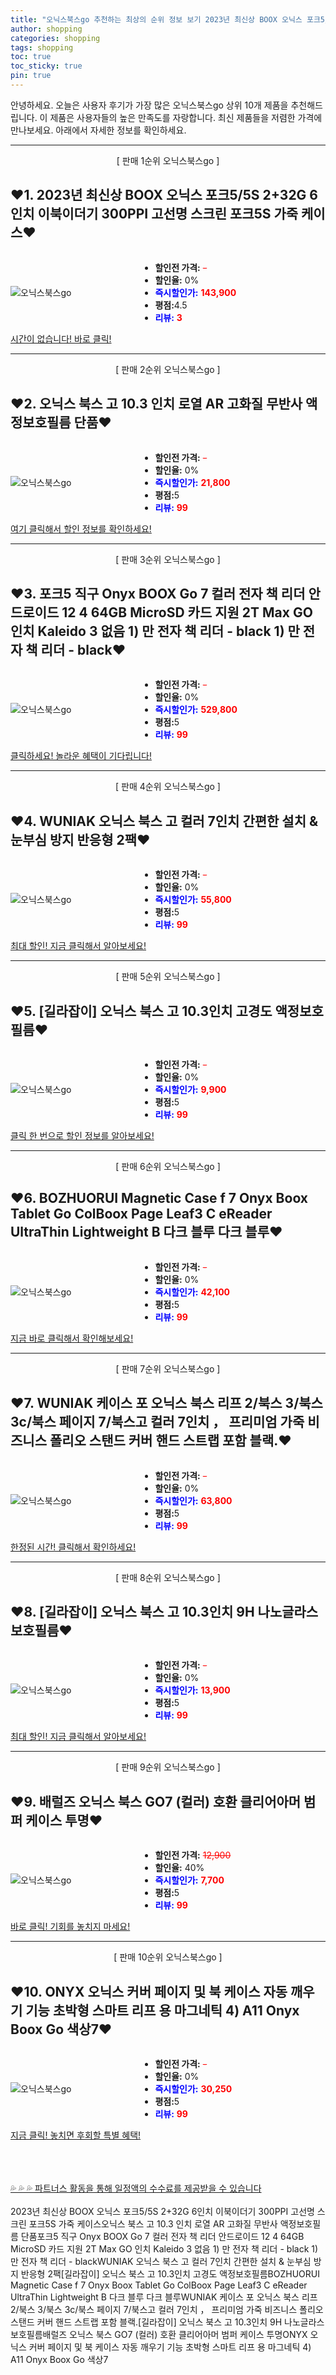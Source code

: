 ```yaml
---
title: "오닉스북스go 추천하는 최상의 순위 정보 보기 2023년 최신상 BOOX 오닉스 포크5/5S"
author: shopping
categories: shopping
tags: shopping
toc: true
toc_sticky: true
pin: true
---
```

안녕하세요. 오늘은 사용자 후기가 가장 많은 오닉스북스go 상위 10개 제품을 추천해드립니다. 이 제품은 사용자들의 높은 만족도를 자랑합니다. 최신 제품들을 저렴한 가격에 만나보세요. 아래에서 자세한 정보를 확인하세요.

---
<p class="toplist" style="margin: 0 auto; display: block; width: fit-content;">[ 판매 1순위 오닉스북스go ]</p>

<h2><strong>❤️1. 2023년 최신상 BOOX 오닉스 포크5/5S 2+32G 6인치 이북이더기 300PPI 고선명 스크린 포크5S 가죽 케이스❤️</strong></h2>

<div style="display: flex; align-items: center;">
    <div style="flex: 0.4;">
        <img src="https://thumbnail10.coupangcdn.com/thumbnails/remote/230x230ex/image/vendor_inventory/2524/12a26128c20d01fe8b538c66dd2b0cd4acdab072489690f8ef58d8b531ee.jpg" alt="오닉스북스go" style="max-width: 100%;">
    </div>
    <div style="flex: 0.6; margin-left: 10px;">
        <ul>
            <li><strong>할인전 가격:</strong> <del style="color: red;">-</del></li>
            <li><strong>할인율:</strong> 0%</li>
            <li><span style='color:blue'><strong>즉시할인가:</strong></span> <span style='color:red'><strong>143,900</strong></span></li>
            <li><strong>평점:</strong>4.5</li>
            <li><span style='color:blue'><strong>리뷰:</strong></span> <span style='color:red'><strong>3</strong></span></li>
        </ul>
    </div>
</div>
<div class="center">
    <a href="https://William4Davisa.github.io?lptag=AF9450613&subid=githubio&pageKey=7325934896&traceid=V0-153&itemId=18798496777&vendorItemId=85929324097" class="myButton">
        시간이 없습니다! 바로 클릭!
    </a>
</div>


---
<p class="toplist" style="margin: 0 auto; display: block; width: fit-content;">[ 판매 2순위 오닉스북스go ]</p>

<h2><strong>❤️2. 오닉스 북스 고 10.3 인치 로열 AR 고화질 무반사 액정보호필름 단품❤️</strong></h2>

<div style="display: flex; align-items: center;">
    <div style="flex: 0.4;">
        <img src="https://thumbnail7.coupangcdn.com/thumbnails/remote/230x230ex/image/vendor_inventory/a5e6/ea11afedf6109374b134efd4ead09f09e7b3ff75867e8f50c922a7b51bed.jpg" alt="오닉스북스go" style="max-width: 100%;">
    </div>
    <div style="flex: 0.6; margin-left: 10px;">
        <ul>
            <li><strong>할인전 가격:</strong> <del style="color: red;">-</del></li>
            <li><strong>할인율:</strong> 0%</li>
            <li><span style='color:blue'><strong>즉시할인가:</strong></span> <span style='color:red'><strong>21,800</strong></span></li>
            <li><strong>평점:</strong>5</li>
            <li><span style='color:blue'><strong>리뷰:</strong></span> <span style='color:red'><strong>99</strong></span></li>
        </ul>
    </div>
</div>
<div class="center">
    <a href="https://William4Davisa.github.io?lptag=AF9450613&subid=githubio&pageKey=8220163278&traceid=V0-153&itemId=23624547786&vendorItemId=90650097421" class="myButton">
        여기 클릭해서 할인 정보를 확인하세요!
    </a>
</div>


---
<p class="toplist" style="margin: 0 auto; display: block; width: fit-content;">[ 판매 3순위 오닉스북스go ]</p>

<h2><strong>❤️3. 포크5 직구 Onyx BOOX Go 7 컬러 전자 책 리더 안드로이드 12 4 64GB MicroSD 카드 지원 2T Max GO 인치 Kaleido 3 없음 1) 만 전자 책 리더 - black 1) 만 전자 책 리더 - black❤️</strong></h2>

<div style="display: flex; align-items: center;">
    <div style="flex: 0.4;">
        <img src="https://thumbnail6.coupangcdn.com/thumbnails/remote/230x230ex/image/vendor_inventory/0086/789d540117ac028c3fbea2f778a2f301dfaef7a551e65637ee5bca482bc0.jpg" alt="오닉스북스go" style="max-width: 100%;">
    </div>
    <div style="flex: 0.6; margin-left: 10px;">
        <ul>
            <li><strong>할인전 가격:</strong> <del style="color: red;">-</del></li>
            <li><strong>할인율:</strong> 0%</li>
            <li><span style='color:blue'><strong>즉시할인가:</strong></span> <span style='color:red'><strong>529,800</strong></span></li>
            <li><strong>평점:</strong>5</li>
            <li><span style='color:blue'><strong>리뷰:</strong></span> <span style='color:red'><strong>99</strong></span></li>
        </ul>
    </div>
</div>
<div class="center">
    <a href="https://William4Davisa.github.io?lptag=AF9450613&subid=githubio&pageKey=8232599690&traceid=V0-153&itemId=23696175138&vendorItemId=90721275234" class="myButton">
        클릭하세요! 놀라운 혜택이 기다립니다!
    </a>
</div>


---
<p class="toplist" style="margin: 0 auto; display: block; width: fit-content;">[ 판매 4순위 오닉스북스go ]</p>

<h2><strong>❤️4. WUNIAK 오닉스 북스 고 컬러 7인치 간편한 설치 & 눈부심 방지 반응형 2팩❤️</strong></h2>

<div style="display: flex; align-items: center;">
    <div style="flex: 0.4;">
        <img src="https://thumbnail9.coupangcdn.com/thumbnails/remote/230x230ex/image/vendor_inventory/5840/2cc4711ee8ca2aa64ce3c426b891eebf62c7d427299d5358986038479f9a.jpg" alt="오닉스북스go" style="max-width: 100%;">
    </div>
    <div style="flex: 0.6; margin-left: 10px;">
        <ul>
            <li><strong>할인전 가격:</strong> <del style="color: red;">-</del></li>
            <li><strong>할인율:</strong> 0%</li>
            <li><span style='color:blue'><strong>즉시할인가:</strong></span> <span style='color:red'><strong>55,800</strong></span></li>
            <li><strong>평점:</strong>5</li>
            <li><span style='color:blue'><strong>리뷰:</strong></span> <span style='color:red'><strong>99</strong></span></li>
        </ul>
    </div>
</div>
<div class="center">
    <a href="https://William4Davisa.github.io?lptag=AF9450613&subid=githubio&pageKey=8244308552&traceid=V0-153&itemId=23727051992&vendorItemId=90751850437" class="myButton">
        최대 할인! 지금 클릭해서 알아보세요!
    </a>
</div>


---
<p class="toplist" style="margin: 0 auto; display: block; width: fit-content;">[ 판매 5순위 오닉스북스go ]</p>

<h2><strong>❤️5. [길라잡이] 오닉스 북스 고 10.3인치 고경도 액정보호필름❤️</strong></h2>

<div style="display: flex; align-items: center;">
    <div style="flex: 0.4;">
        <img src="https://thumbnail9.coupangcdn.com/thumbnails/remote/230x230ex/image/vendor_inventory/2c9c/b38ee75ef1c2821011ac0981ef3cf6043c6b39dcaf6a62ed2ad490a8040c.jpg" alt="오닉스북스go" style="max-width: 100%;">
    </div>
    <div style="flex: 0.6; margin-left: 10px;">
        <ul>
            <li><strong>할인전 가격:</strong> <del style="color: red;">-</del></li>
            <li><strong>할인율:</strong> 0%</li>
            <li><span style='color:blue'><strong>즉시할인가:</strong></span> <span style='color:red'><strong>9,900</strong></span></li>
            <li><strong>평점:</strong>5</li>
            <li><span style='color:blue'><strong>리뷰:</strong></span> <span style='color:red'><strong>99</strong></span></li>
        </ul>
    </div>
</div>
<div class="center">
    <a href="https://William4Davisa.github.io?lptag=AF9450613&subid=githubio&pageKey=8222622407&traceid=V0-153&itemId=23639004002&vendorItemId=90664440718" class="myButton">
        클릭 한 번으로 할인 정보를 알아보세요!
    </a>
</div>


---
<p class="toplist" style="margin: 0 auto; display: block; width: fit-content;">[ 판매 6순위 오닉스북스go ]</p>

<h2><strong>❤️6. BOZHUORUI Magnetic Case f 7 Onyx Boox Tablet Go ColBoox Page Leaf3 C eReader UltraThin Lightweight B 다크 블루 다크 블루❤️</strong></h2>

<div style="display: flex; align-items: center;">
    <div style="flex: 0.4;">
        <img src="https://thumbnail6.coupangcdn.com/thumbnails/remote/230x230ex/image/vendor_inventory/f939/525dd109ee101c05949ea799fa2b16c3ea398aa165d38e4e0fbc83dae97c.jpg" alt="오닉스북스go" style="max-width: 100%;">
    </div>
    <div style="flex: 0.6; margin-left: 10px;">
        <ul>
            <li><strong>할인전 가격:</strong> <del style="color: red;">-</del></li>
            <li><strong>할인율:</strong> 0%</li>
            <li><span style='color:blue'><strong>즉시할인가:</strong></span> <span style='color:red'><strong>42,100</strong></span></li>
            <li><strong>평점:</strong>5</li>
            <li><span style='color:blue'><strong>리뷰:</strong></span> <span style='color:red'><strong>99</strong></span></li>
        </ul>
    </div>
</div>
<div class="center">
    <a href="https://William4Davisa.github.io?lptag=AF9450613&subid=githubio&pageKey=8189351885&traceid=V0-153&itemId=23429725414&vendorItemId=90774553208" class="myButton">
        지금 바로 클릭해서 확인해보세요!
    </a>
</div>


---
<p class="toplist" style="margin: 0 auto; display: block; width: fit-content;">[ 판매 7순위 오닉스북스go ]</p>

<h2><strong>❤️7. WUNIAK 케이스 포 오닉스 북스 리프 2/북스 3/북스 3c/북스 페이지 7/북스고 컬러 7인치 ， 프리미엄 가죽 비즈니스 폴리오 스탠드 커버 핸드 스트랩 포함 블랙.❤️</strong></h2>

<div style="display: flex; align-items: center;">
    <div style="flex: 0.4;">
        <img src="https://thumbnail6.coupangcdn.com/thumbnails/remote/230x230ex/image/vendor_inventory/4b01/3e58181cd85e94bc64a1ea98bca84866c643eba303f5e5bfd36e070ea391.jpg" alt="오닉스북스go" style="max-width: 100%;">
    </div>
    <div style="flex: 0.6; margin-left: 10px;">
        <ul>
            <li><strong>할인전 가격:</strong> <del style="color: red;">-</del></li>
            <li><strong>할인율:</strong> 0%</li>
            <li><span style='color:blue'><strong>즉시할인가:</strong></span> <span style='color:red'><strong>63,800</strong></span></li>
            <li><strong>평점:</strong>5</li>
            <li><span style='color:blue'><strong>리뷰:</strong></span> <span style='color:red'><strong>99</strong></span></li>
        </ul>
    </div>
</div>
<div class="center">
    <a href="https://William4Davisa.github.io?lptag=AF9450613&subid=githubio&pageKey=8244352081&traceid=V0-153&itemId=23727143656&vendorItemId=90751941437" class="myButton">
        한정된 시간! 클릭해서 확인하세요!
    </a>
</div>


---
<p class="toplist" style="margin: 0 auto; display: block; width: fit-content;">[ 판매 8순위 오닉스북스go ]</p>

<h2><strong>❤️8. [길라잡이] 오닉스 북스 고 10.3인치 9H 나노글라스 보호필름❤️</strong></h2>

<div style="display: flex; align-items: center;">
    <div style="flex: 0.4;">
        <img src="https://thumbnail6.coupangcdn.com/thumbnails/remote/230x230ex/image/vendor_inventory/e91c/10ec65876310d2153b9d1658e518e5cd7d7bc6a2faec492efd172df9707a.jpg" alt="오닉스북스go" style="max-width: 100%;">
    </div>
    <div style="flex: 0.6; margin-left: 10px;">
        <ul>
            <li><strong>할인전 가격:</strong> <del style="color: red;">-</del></li>
            <li><strong>할인율:</strong> 0%</li>
            <li><span style='color:blue'><strong>즉시할인가:</strong></span> <span style='color:red'><strong>13,900</strong></span></li>
            <li><strong>평점:</strong>5</li>
            <li><span style='color:blue'><strong>리뷰:</strong></span> <span style='color:red'><strong>99</strong></span></li>
        </ul>
    </div>
</div>
<div class="center">
    <a href="https://William4Davisa.github.io?lptag=AF9450613&subid=githubio&pageKey=8222636011&traceid=V0-153&itemId=23639074269&vendorItemId=90664511460" class="myButton">
        최대 할인! 지금 클릭해서 알아보세요!
    </a>
</div>


---
<p class="toplist" style="margin: 0 auto; display: block; width: fit-content;">[ 판매 9순위 오닉스북스go ]</p>

<h2><strong>❤️9. 배럴즈 오닉스 북스 GO7 (컬러) 호환 클리어아머 범퍼 케이스 투명❤️</strong></h2>

<div style="display: flex; align-items: center;">
    <div style="flex: 0.4;">
        <img src="https://thumbnail7.coupangcdn.com/thumbnails/remote/230x230ex/image/vendor_inventory/0d5b/d0790c47c38c11f2c09c7f19a23c498e593a382f2e9840b2b1f079be9cc6.jpg" alt="오닉스북스go" style="max-width: 100%;">
    </div>
    <div style="flex: 0.6; margin-left: 10px;">
        <ul>
            <li><strong>할인전 가격:</strong> <del style="color: red;">12,900</del></li>
            <li><strong>할인율:</strong> 40%</li>
            <li><span style='color:blue'><strong>즉시할인가:</strong></span> <span style='color:red'><strong>7,700</strong></span></li>
            <li><strong>평점:</strong>5</li>
            <li><span style='color:blue'><strong>리뷰:</strong></span> <span style='color:red'><strong>99</strong></span></li>
        </ul>
    </div>
</div>
<div class="center">
    <a href="https://William4Davisa.github.io?lptag=AF9450613&subid=githubio&pageKey=8232194248&traceid=V0-153&itemId=23694463113&vendorItemId=90719583269" class="myButton">
        바로 클릭! 기회를 놓치지 마세요!
    </a>
</div>


---
<p class="toplist" style="margin: 0 auto; display: block; width: fit-content;">[ 판매 10순위 오닉스북스go ]</p>

<h2><strong>❤️10. ONYX 오닉스 커버 페이지 및 북 케이스 자동 깨우기 기능 초박형 스마트 리프 용 마그네틱 4) A11  Onyx Boox Go 색상7❤️</strong></h2>

<div style="display: flex; align-items: center;">
    <div style="flex: 0.4;">
        <img src="https://thumbnail6.coupangcdn.com/thumbnails/remote/230x230ex/image/vendor_inventory/ff5e/e6570d73f6d4e77cb1eee14e168debe4938ed02f5e945f5194f45bf5ad94.jpg" alt="오닉스북스go" style="max-width: 100%;">
    </div>
    <div style="flex: 0.6; margin-left: 10px;">
        <ul>
            <li><strong>할인전 가격:</strong> <del style="color: red;">-</del></li>
            <li><strong>할인율:</strong> 0%</li>
            <li><span style='color:blue'><strong>즉시할인가:</strong></span> <span style='color:red'><strong>30,250</strong></span></li>
            <li><strong>평점:</strong>5</li>
            <li><span style='color:blue'><strong>리뷰:</strong></span> <span style='color:red'><strong>99</strong></span></li>
        </ul>
    </div>
</div>
<div class="center">
    <a href="https://William4Davisa.github.io?lptag=AF9450613&subid=githubio&pageKey=8205562820&traceid=V0-153&itemId=23534706535&vendorItemId=90560965230" class="myButton">
        지금 클릭! 놓치면 후회할 특별 혜택!
    </a>
</div>

<br><br><br>[💦 💦 💦 파트너스 활동을 통해 일정액의 수수료를 제공받을 수 있습니다](https://link.coupang.com/a/bcpT2c)<br><br>2023년 최신상 BOOX 오닉스 포크5/5S 2+32G 6인치 이북이더기 300PPI 고선명 스크린 포크5S 가죽 케이스오닉스 북스 고 10.3 인치 로열 AR 고화질 무반사 액정보호필름 단품포크5 직구 Onyx BOOX Go 7 컬러 전자 책 리더 안드로이드 12 4 64GB MicroSD 카드 지원 2T Max GO 인치 Kaleido 3 없음 1) 만 전자 책 리더 - black 1) 만 전자 책 리더 - blackWUNIAK 오닉스 북스 고 컬러 7인치 간편한 설치 & 눈부심 방지 반응형 2팩[길라잡이] 오닉스 북스 고 10.3인치 고경도 액정보호필름BOZHUORUI Magnetic Case f 7 Onyx Boox Tablet Go ColBoox Page Leaf3 C eReader UltraThin Lightweight B 다크 블루 다크 블루WUNIAK 케이스 포 오닉스 북스 리프 2/북스 3/북스 3c/북스 페이지 7/북스고 컬러 7인치 ， 프리미엄 가죽 비즈니스 폴리오 스탠드 커버 핸드 스트랩 포함 블랙.[길라잡이] 오닉스 북스 고 10.3인치 9H 나노글라스 보호필름배럴즈 오닉스 북스 GO7 (컬러) 호환 클리어아머 범퍼 케이스 투명ONYX 오닉스 커버 페이지 및 북 케이스 자동 깨우기 기능 초박형 스마트 리프 용 마그네틱 4) A11  Onyx Boox Go 색상7
